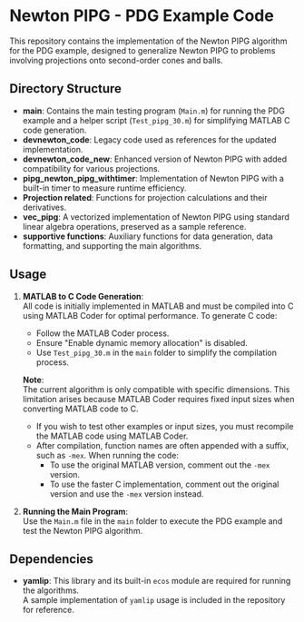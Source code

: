 # Newton PIPG - PDG Example Code

This repository contains the implementation of the Newton PIPG algorithm for the PDG example, designed to generalize Newton PIPG to problems involving projections onto second-order cones and balls.

## Directory Structure

- **main**: Contains the main testing program (`Main.m`) for running the PDG example and a helper script (`Test_pipg_30.m`) for simplifying MATLAB C code generation.
- **devnewton_code**: Legacy code used as references for the updated implementation.
- **devnewton_code_new**: Enhanced version of Newton PIPG with added compatibility for various projections.
- **pipg_newton_pipg_withtimer**: Implementation of Newton PIPG with a built-in timer to measure runtime efficiency.
- **Projection related**: Functions for projection calculations and their derivatives.
- **vec_pipg**: A vectorized implementation of Newton PIPG using standard linear algebra operations, preserved as a sample reference.
- **supportive functions**: Auxiliary functions for data generation, data formatting, and supporting the main algorithms.

## Usage

1. **MATLAB to C Code Generation**:  
   All code is initially implemented in MATLAB and must be compiled into C using MATLAB Coder for optimal performance. To generate C code:
   - Follow the MATLAB Coder process.
   - Ensure "Enable dynamic memory allocation" is disabled.
   - Use `Test_pipg_30.m` in the `main` folder to simplify the compilation process.

   **Note**:  
   The current algorithm is only compatible with specific dimensions. This limitation arises because MATLAB Coder requires fixed input sizes when converting MATLAB code to C.  
   - If you wish to test other examples or input sizes, you must recompile the MATLAB code using MATLAB Coder.  
   - After compilation, function names are often appended with a suffix, such as `-mex`. When running the code:
     - To use the original MATLAB version, comment out the `-mex` version.
     - To use the faster C implementation, comment out the original version and use the `-mex` version instead.

2. **Running the Main Program**:  
   Use the `Main.m` file in the `main` folder to execute the PDG example and test the Newton PIPG algorithm.

## Dependencies

- **yamlip**: This library and its built-in `ecos` module are required for running the algorithms.  
  A sample implementation of `yamlip` usage is included in the repository for reference.
